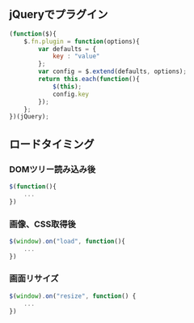 ## jQueryでプラグイン
```js
(function($){
    $.fn.plugin = function(options){
        var defaults = {
            key : "value"
        };
        var config = $.extend(defaults, options);
        return this.each(function(){
            $(this);
            config.key
        });
    };
})(jQuery);
```

## ロードタイミング
### DOMツリー読み込み後
```js
$(function(){
    ...
})
```
  
### 画像、CSS取得後
```js
$(window).on("load", function(){
    ...
})
```
  
### 画面リサイズ
```js
$(window).on("resize", function() {
    ...
})
```
